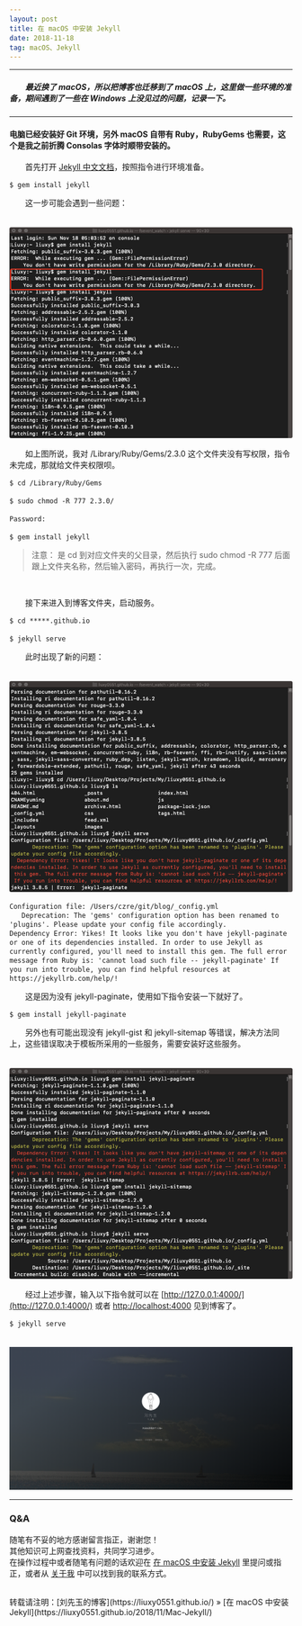 ```yaml
---
layout: post
title: 在 macOS 中安装 Jekyll
date: 2018-11-18
tag: macOS、Jekyll
---
```


___
##### 　　最近换了 macOS，所以把博客也迁移到了 macOS 上，这里做一些环境的准备，期间遇到了一些在 Windows 上没见过的问题，记录一下。

___

#### 电脑已经安装好 Git 环境，另外 macOS 自带有 Ruby，RubyGems 也需要，这个是我之前折腾 Consolas 字体时顺带安装的。

　　首先打开 [Jekyll 中文文档](https://www.jekyll.com.cn/)，按照指令进行环境准备。

    $ gem install jekyll
    
　　这一步可能会遇到一些问题：
   
　　![](/images/posts/Mac-Jekyll/1.png)

　　如上图所说，我对 /Library/Ruby/Gems/2.3.0 这个文件夹没有写权限，指令未完成，那就给文件夹权限呗。

    $ cd /Library/Ruby/Gems

    $ sudo chmod -R 777 2.3.0/
    
    Password:
    
    $ gem install jekyll
    
> 注意： 是 cd 到对应文件夹的父目录，然后执行 sudo chmod -R 777 后面跟上文件夹名称，然后输入密码，再执行一次，完成。

<br>

　　接下来进入到博客文件夹，启动服务。

    $ cd *****.github.io
    
    $ jekyll serve
    
　　此时出现了新的问题：

　　![](/images/posts/Mac-Jekyll/2.png)

    Configuration file: /Users/czre/git/blog/_config.yml
       Deprecation: The 'gems' configuration option has been renamed to 'plugins'. Please update your config file accordingly.
    Dependency Error: Yikes! It looks like you don't have jekyll-paginate or one of its dependencies installed. In order to use Jekyll as currently configured, you'll need to install this gem. The full error message from Ruby is: 'cannot load such file -- jekyll-paginate' If you run into trouble, you can find helpful resources at https://jekyllrb.com/help/! 

　　这是因为没有 jekyll-paginate，使用如下指令安装一下就好了。

    $ gem install jekyll-paginate 
    
　　另外也有可能出现没有 jekyll-gist 和 jekyll-sitemap 等错误，解决方法同上，这些错误取决于模板所采用的一些服务，需要安装好这些服务。 

　　![](/images/posts/Mac-Jekyll/3.png)

　　经过上述步骤，输入以下指令就可以在 [http://127.0.0.1:4000/](http://127.0.0.1:4000/) 或者 [http://localhost:4000](http://localhost:4000) 见到博客了。

    $ jekyll serve

　　![](/images/posts/Mac-Jekyll/4.png)

___
### Q&A

随笔有不妥的地方感谢留言指正，谢谢您！  
其他知识可上网查找资料，共同学习进步。  
在操作过程中或者随笔有问题的话欢迎在 [在 macOS 中安装 Jekyll](https://liuxy0551.github.io/2018/11/Mac-Jekyll/) 里提问或指正，或者从 [关于我](https://liuxy0551.github.io/about/) 中可以找到我的联系方式。


<br>
转载请注明：[刘先玉的博客](https://liuxy0551.github.io/) » [在 macOS 中安装 Jekyll](https://liuxy0551.github.io/2018/11/Mac-Jekyll/)
